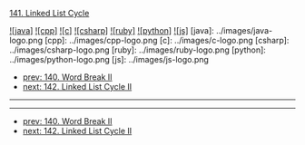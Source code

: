 [141. Linked List Cycle](https://leetcode.com/problems/linked-list-cycle/)

[![java]](../java/141-linked-list-cycle.md)
[![cpp]](../cpp/141-linked-list-cycle.md)
[![c]](../c/141-linked-list-cycle.md)
[![csharp]](../csharp/141-linked-list-cycle.md)
[![ruby]](../ruby/141-linked-list-cycle.md)
[![python]](../python/141-linked-list-cycle.md)
[![js]](../js/141-linked-list-cycle.md)
[java]: ../images/java-logo.png
[cpp]: ../images/cpp-logo.png
[c]: ../images/c-logo.png
[csharp]: ../images/csharp-logo.png
[ruby]: ../images/ruby-logo.png
[python]: ../images/python-logo.png
[js]: ../images/js-logo.png

- [prev: 140. Word Break II](140-word-break-ii.md)
- [next: 142. Linked List Cycle II](142-linked-list-cycle-ii.md)

---


---

- [prev: 140. Word Break II](140-word-break-ii.md)
- [next: 142. Linked List Cycle II](142-linked-list-cycle-ii.md)
